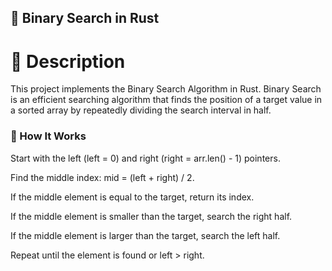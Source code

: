 ## 🏹 Binary Search in Rust

# 📌 Description

This project implements the Binary Search Algorithm in Rust. Binary Search is an efficient searching algorithm that finds the position of a target value in a sorted array by repeatedly dividing the search interval in half.

### 🚀 How It Works

Start with the left (left = 0) and right (right = arr.len() - 1) pointers.

Find the middle index: mid = (left + right) / 2.

If the middle element is equal to the target, return its index.

If the middle element is smaller than the target, search the right half.

If the middle element is larger than the target, search the left half.

Repeat until the element is found or left > right.
